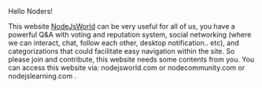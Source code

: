 Hello Noders!                             

This website [NodeJsWorld](www.nodejsworld.com) can be very useful for all of us, you have a powerful Q&A with voting and reputation system, social networking (where we can interact, chat, follow each other, desktop notification.. etc), and categorizations that could facilitate easy navigation within the site.
So please join and contribute, this website needs some contents from you. You can access this website via: nodejsworld.com or nodecommunity.com or nodejslearning.com .